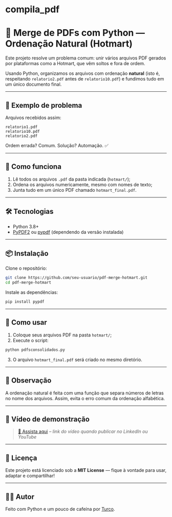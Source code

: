 # compila_pdf
# 🔗 Merge de PDFs com Python — Ordenação Natural (Hotmart)

Este projeto resolve um problema comum: unir vários arquivos PDF gerados por plataformas como a Hotmart, que vêm soltos e fora de ordem.

Usando Python, organizamos os arquivos com ordenação **natural** (isto é, respeitando `relatorio2.pdf` antes de `relatorio10.pdf`) e fundimos tudo em um único documento final.

---

## 📂 Exemplo de problema

Arquivos recebidos assim:
```
relatorio1.pdf
relatorio10.pdf
relatorio2.pdf
```

Ordem errada? Comum. Solução? Automação. ✅

---

## 🧠 Como funciona

1. Lê todos os arquivos `.pdf` da pasta indicada (`hotmart/`);
2. Ordena os arquivos numericamente, mesmo com nomes de texto;
3. Junta tudo em um único PDF chamado `hotmart_final.pdf`.

---

## 🛠️ Tecnologias

- Python 3.8+
- [PyPDF2](https://pypi.org/project/pypdf2/) ou [pypdf](https://pypi.org/project/pypdf/) (dependendo da versão instalada)

---

## 📦 Instalação

Clone o repositório:

```bash
git clone https://github.com/seu-usuario/pdf-merge-hotmart.git
cd pdf-merge-hotmart
```

Instale as dependências:

```bash
pip install pypdf
```

---

## 🚀 Como usar

1. Coloque seus arquivos PDF na pasta `hotmart/`;
2. Execute o script:

```bash
python pdfsconsolidados.py
```

3. O arquivo `hotmart_final.pdf` será criado no mesmo diretório.

---

## 📌 Observação

A ordenação natural é feita com uma função que separa números de letras no nome dos arquivos. Assim, evita o erro comum da ordenação alfabética.

---

## 🎥 Vídeo de demonstração

> [🔗 Assista aqui](#) – *link do vídeo quando publicar no LinkedIn ou YouTube*

---

## 📄 Licença

Este projeto está licenciado sob a **MIT License** — fique à vontade para usar, adaptar e compartilhar!

---

## 🙋‍♂️ Autor

Feito com Python e um pouco de cafeína por [Turco](https://www.linkedin.com/in/seu-perfil).

